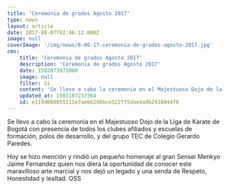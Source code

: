 ```yaml
---
title: 'Ceremonia de grados Agosto 2017'
type: news
layout: article
date: 2017-08-07T02:46:12.000Z
image: null
coverImage: '/img/news/8-06-17-ceremonia-de-grados-agosto-2017.jpg'
cms:
    title: 'Ceremonia de grados Agosto 2017'
    description: 'Ceremonia de grados Agosto 2017'
    date: 1502073972000
    image: null
    filter: Si
    content: 'Se llevo a cabo la ceremonia en el Majestuoso Dojo de la Liga de Karate de Bogotá con presencia de todos los clubes afiliados y escuelas de formación, polos de desarrollo, y del grupo TEC de Colegio Gerardo Paredes. Hoy se hizo mención y rindió un pequeño homenaje al gran Sensei Menkyo Jaime Fernandez quien nos diera la oportunidad de conocer este maravilloso arte marcial y nos dejó un legado y una senda de Respeto, Honestidad y lealtad. OSS'
    updated_at: 1503197237364
    id: e119d060855111e7ae66290bce522ff5dae4a9b2438044f8
---
```

Se llevo a cabo la ceremonia en el Majestuoso Dojo de la Liga de Karate de Bogotá con presencia de todos los clubes afiliados y escuelas de formación, polos de desarrollo, y del grupo TEC de Colegio Gerardo Paredes.

Hoy se hizo mención y rindió un pequeño homenaje al gran Sensei Menkyo Jaime Fernandez quien nos diera la oportunidad de conocer este maravilloso arte marcial y nos dejó un legado y una senda de Respeto, Honestidad y lealtad. OSS
